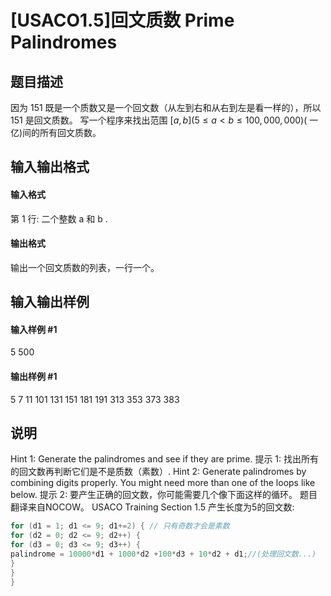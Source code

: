 
# [USACO1.5]回文质数 Prime Palindromes
## 题目描述
因为 151 既是一个质数又是一个回文数（从左到右和从右到左是看一样的），所以 151 是回文质数。
写一个程序来找出范围 $[a,b] (5 \le a \lt b \le 100,000,000)$​( 一亿)间的所有回文质数。

## 输入输出格式
#### 输入格式

第 1 行: 二个整数 a 和 b .

#### 输出格式

输出一个回文质数的列表，一行一个。

## 输入输出样例
#### 输入样例 #1
5 500

#### 输出样例 #1
5
7
11
101
131
151
181
191
313
353
373
383

## 说明
Hint 1: Generate the palindromes and see if they are prime.
提示 1: 找出所有的回文数再判断它们是不是质数（素数）.
Hint 2: Generate palindromes by combining digits properly. You might need more than one of the loops like below.
提示 2: 要产生正确的回文数，你可能需要几个像下面这样的循环。
题目翻译来自NOCOW。
USACO Training Section 1.5
产生长度为5的回文数:
```cpp
for (d1 = 1; d1 <= 9; d1+=2) { // 只有奇数才会是素数
for (d2 = 0; d2 <= 9; d2++) {
for (d3 = 0; d3 <= 9; d3++) {
palindrome = 10000*d1 + 1000*d2 +100*d3 + 10*d2 + d1;//(处理回文数...)
}
}
}
```
